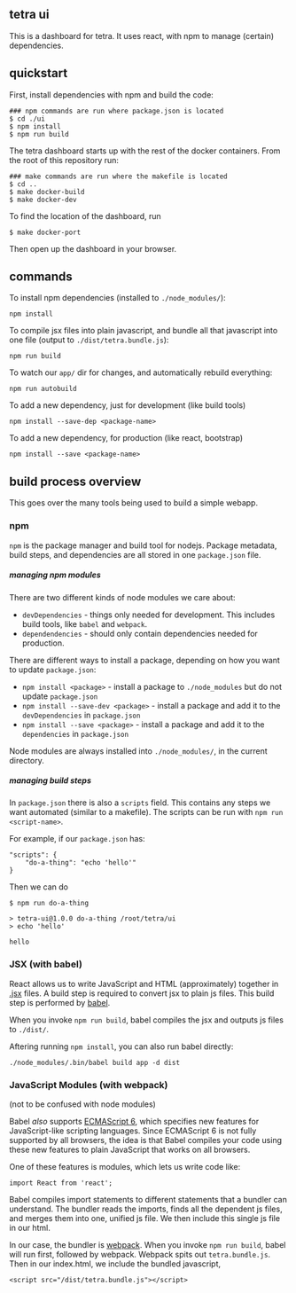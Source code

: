 tetra ui
--------

This is a dashboard for tetra. It uses react, with npm to manage (certain)
dependencies.


quickstart
----------

First, install dependencies with npm and build the code:

    ### npm commands are run where package.json is located
    $ cd ./ui
    $ npm install
    $ npm run build

The tetra dashboard starts up with the rest of the docker containers. From the
root of this repository run:

    ### make commands are run where the makefile is located
    $ cd ..
    $ make docker-build
    $ make docker-dev

To find the location of the dashboard, run

    $ make docker-port

Then open up the dashboard in your browser.


commands
--------

To install npm dependencies (installed to `./node_modules/`):

    npm install

To compile jsx files into plain javascript, and bundle all that javascript into
one file (output to `./dist/tetra.bundle.js`):

    npm run build

To watch our `app/` dir for changes, and automatically rebuild everything:

    npm run autobuild

To add a new dependency, just for development (like build tools)

    npm install --save-dep <package-name>

To add a new dependency, for production (like react, bootstrap)

    npm install --save <package-name>


build process overview
----------------------

This goes over the many tools being used to build a simple webapp.

### npm

`npm` is the package manager and build tool for nodejs. Package metadata,
build steps, and dependencies are all stored in one `package.json` file.

##### managing npm modules

There are two different kinds of node modules we care about:

- `devDependencies` - things only needed for development. This includes build
tools, like `babel` and `webpack`.
- `dependendencies` - should only contain dependencies needed for production.

There are different ways to install a package, depending on how you want to
update `package.json`:

- `npm install <package>` - install a package to `./node_modules` but do not
update `package.json`
- `npm install --save-dev <package>` - install a package and add it to the
`devDependencies` in `package.json`
- `npm install --save <package>` - install a package and add it to the
`dependencies` in `package.json`

Node modules are always installed into `./node_modules/`, in the current
directory.

##### managing build steps

In `package.json` there is also a `scripts` field. This contains any steps
we want automated (similar to a makefile). The scripts can be run with
`npm run <script-name>`.

For example, if our `package.json` has:

    "scripts": {
        "do-a-thing": "echo 'hello'"
    }

Then we can do

    $ npm run do-a-thing

    > tetra-ui@1.0.0 do-a-thing /root/tetra/ui
    > echo 'hello'

    hello

### JSX (with babel)

React allows us to write JavaScript and HTML (approximately) together in
[.jsx](https://facebook.github.io/react/docs/jsx-in-depth.html) files. A build
step is required to convert jsx to plain js files. This build step is performed
by [babel](https://babeljs.io/).

When you invoke `npm run build`, babel compiles the jsx and outputs js files to
`./dist/`.

Aftering running `npm install`, you can also run babel directly:

    ./node_modules/.bin/babel build app -d dist

### JavaScript Modules (with webpack)

(not to be confused with node modules)

Babel _also_ supports
[ECMAScript 6](https://babeljs.io/docs/learn-es2015/), which specifies new
features for JavaScript-like scripting languages. Since ECMAScript 6 is not
fully supported by all browsers, the idea is that Babel compiles your code
using these new features to plain JavaScript that works on all browsers.

One of these features is modules, which lets us write code like:

    import React from 'react';

Babel compiles import statements to different statements that a bundler can
understand. The bundler reads the imports, finds all the dependent js files,
and merges them into one, unified js file. We then include this single js file
in our html.

In our case, the bundler is [webpack](https://webpack.github.io/). When you
invoke `npm run build`, babel will run first, followed by webpack. Webpack
spits out `tetra.bundle.js`. Then in our index.html, we include the bundled
javascript,

    <script src="/dist/tetra.bundle.js"></script>
